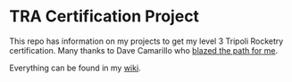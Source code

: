 TRA Certification Project
=====================

This repo has information on my projects to get my level 3 Tripoli Rocketry certification. Many thanks to Dave Camarillo who [blazed the path for me](https://github.com/dsigma/l3_rocket_certification/wiki/Extreme-Wildman-Level-3-Certification-Rocket).

Everything can be found in my [wiki](https://github.com/andrewgreenberg/L3/wiki).

